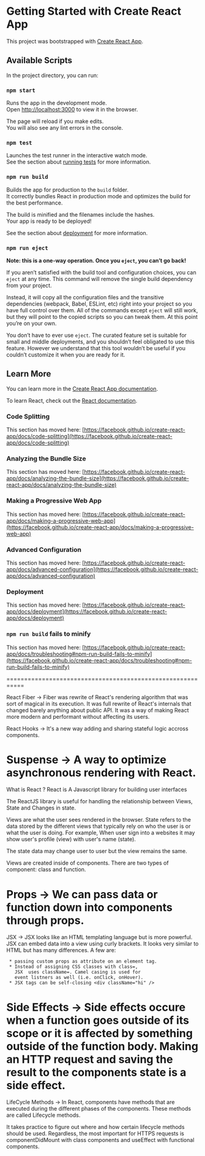 # Getting Started with Create React App

This project was bootstrapped with [Create React App](https://github.com/facebook/create-react-app).

## Available Scripts

In the project directory, you can run:

### `npm start`

Runs the app in the development mode.\
Open [http://localhost:3000](http://localhost:3000) to view it in the browser.

The page will reload if you make edits.\
You will also see any lint errors in the console.

### `npm test`

Launches the test runner in the interactive watch mode.\
See the section about [running tests](https://facebook.github.io/create-react-app/docs/running-tests) for more information.

### `npm run build`

Builds the app for production to the `build` folder.\
It correctly bundles React in production mode and optimizes the build for the best performance.

The build is minified and the filenames include the hashes.\
Your app is ready to be deployed!

See the section about [deployment](https://facebook.github.io/create-react-app/docs/deployment) for more information.

### `npm run eject`

**Note: this is a one-way operation. Once you `eject`, you can’t go back!**

If you aren’t satisfied with the build tool and configuration choices, you can `eject` at any time. This command will remove the single build dependency from your project.

Instead, it will copy all the configuration files and the transitive dependencies (webpack, Babel, ESLint, etc) right into your project so you have full control over them. All of the commands except `eject` will still work, but they will point to the copied scripts so you can tweak them. At this point you’re on your own.

You don’t have to ever use `eject`. The curated feature set is suitable for small and middle deployments, and you shouldn’t feel obligated to use this feature. However we understand that this tool wouldn’t be useful if you couldn’t customize it when you are ready for it.

## Learn More

You can learn more in the [Create React App documentation](https://facebook.github.io/create-react-app/docs/getting-started).

To learn React, check out the [React documentation](https://reactjs.org/).

### Code Splitting

This section has moved here: [https://facebook.github.io/create-react-app/docs/code-splitting](https://facebook.github.io/create-react-app/docs/code-splitting)

### Analyzing the Bundle Size

This section has moved here: [https://facebook.github.io/create-react-app/docs/analyzing-the-bundle-size](https://facebook.github.io/create-react-app/docs/analyzing-the-bundle-size)

### Making a Progressive Web App

This section has moved here: [https://facebook.github.io/create-react-app/docs/making-a-progressive-web-app](https://facebook.github.io/create-react-app/docs/making-a-progressive-web-app)

### Advanced Configuration

This section has moved here: [https://facebook.github.io/create-react-app/docs/advanced-configuration](https://facebook.github.io/create-react-app/docs/advanced-configuration)

### Deployment

This section has moved here: [https://facebook.github.io/create-react-app/docs/deployment](https://facebook.github.io/create-react-app/docs/deployment)

### `npm run build` fails to minify

This section has moved here: [https://facebook.github.io/create-react-app/docs/troubleshooting#npm-run-build-fails-to-minify](https://facebook.github.io/create-react-app/docs/troubleshooting#npm-run-build-fails-to-minify)



===========================================================

React Fiber -> Fiber was rewrite of React's rendering algorithm that was sort of magical in its execution. It was full rewrite of React's internals that changed barely anything about public API. It was a way of making React more modern and performant without affecting its users.

React Hooks -> It's a new way adding and sharing stateful logic accross components.

Suspense -> A way to optimize asynchronous rendering with React.
===========================================================

What is React ? 
React is A Javascript library for building user interfaces

The ReactJS library is useful for handling the relationship between Views, State and Changes in state.

Views are what the user sees rendered in the browser.
State refers to the data stored by the different views that typically rely on who the user is or what the user is doing. For example, When user sign into a websites it may show user's profile (view) with user's name (state). 

The state data may change user to user but the view remains the same.

Views are created inside of components. There are two types of component: class and function.

Props -> We can pass data or function down into components through props.
===========================================================
JSX ->
    JSX looks like an HTML templating language but is more powerful. JSX can embed data into a view using curly brackets. It looks very similar to HTML but has many differences. A few are:

     * passing custom props as attribute on an element tag.
     * Instead of assigning CSS classes with class=, 
       JSX  uses className=. Camel casing is used for 
       event listners as well (i.e. onClick, onHover).
     * JSX tags can be self-closing <div className="hi" />

Side Effects ->
    Side effects occure when a function goes outside of its scope or it is affected by something outside of the function body. Making an HTTP request and saving the result to the components state is a side effect.
===========================================================

LifeCycle Methods -> 
In React, components have methods that are executed during the different phases of the components. These methods are called Lifecycle methods.

It takes practice to figure out where and how certain lifecycle methods should be used.
Regardless, the most important for HTTPS requests is componentDidMount with class components and useEffect with functional components.